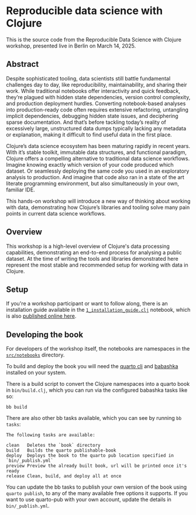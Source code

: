 # Reproducible data science with Clojure

This is the source code from the Reproducible Data Science with Clojure workshop, presented live in Berlin on March 14, 2025.

## Abstract

Despite sophisticated tooling, data scientists still battle fundamental challenges day to day, like reproducibility, maintainability, and sharing their work. While traditional notebooks offer interactivity and quick feedback, they’re plagued with hidden state dependencies, version control complexity, and production deployment hurdles. Converting notebook-based analyses into production-ready code often requires extensive refactoring, untangling implicit dependencies, debugging hidden state issues, and deciphering sparse documentation. And that’s before tackling today’s reality of excessively large, unstructured data dumps typically lacking any metadata or explanation, making it difficult to find useful data in the first place.

Clojure’s data science ecosystem has been maturing rapidly in recent years. With it’s stable toolkit, immutable data structures, and functional paradigm, Clojure offers a compelling alternative to traditional data science workflows. Imagine knowing exactly which version of your code produced which dataset. Or seamlessly deploying the same code you used in an exploratory analysis to production. And imagine that code also ran in a state of the art literate programming environment, but also simultaneously in your own, familiar IDE.

This hands-on workshop will introduce a new way of thinking about working with data, demonstrating how Clojure’s libraries and tooling solve many pain points in current data science workflows.

## Overview

This workshop is a high-level overview of Clojure's data processing capabilities, demonstrating an end-to-end process for analysing a public dataset. At the time of writing the tools and libraries demonstrated here represent the most stable and recommended setup for working with data in Clojure.

## Setup

If you're a workshop participant or want to follow along, there is an installation guide available in the [`1_installation_guide.clj`](./src/notebooks/1_installation_guide.clj) notebook, which is also [published online here](https://kira.quarto.pub/bobkonf-2025/notebooks.installation_guide.html).

## Developing the book

For developers of the workshop itself, the notebooks are namespaces in the [`src/notebooks`](/src/notebooks/) directory.

To build and deploy the book you will need the [quarto cli](https://quarto.org/docs/get-started/) and [babashka](https://github.com/babashka/babashka#installation) installed on your system.

There is a build script to convert the Clojure namespaces into a quarto book in `bin/build.clj`, which you can run via the configured babashka tasks like so:

```
bb build
```

There are also other bb tasks available, which you can see by running `bb tasks`:

```
The following tasks are available:

clean   Deletes the `book` directory
build   Builds the quarto publishable-book
deploy  Deploys the book to the quarto pub location specified in `bin/_publish.yml`
preview Preview the already built book, url will be printed once it's ready
release Clean, build, and deploy all at once
```

You can update the bb tasks to publish your own version of the book using `quarto publish`, to any of the many available free options it supports. If you want to use quarto-pub with your own account, update the details in `bin/_publish.yml`.
